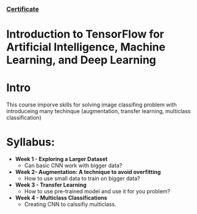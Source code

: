 ### [Certificate](https://coursera.org/share/50fb4eea32ed3149795f1c8982313904)
# Introduction to TensorFlow for Artificial Intelligence, Machine Learning, and Deep Learning

# Intro

This course imporve skills for solving image classifing problem with introduceing many techinque (augmentation, transfer learning, multiclass classification)

# Syllabus:
  - **Week 1 - Exploring a Larger Dataset**
    - Can basic CNN work with bigger data?
  - **Week 2- Augmentation: A technique to avoid overfitting**
    - How to use small data to train on bigger data?
  -  **Week 3 - Transfer Learning**
     - How to use pre-trained model and use it for you problem?
  -  **Week 4 - Multiclass Classifications**
     - Creating CNN to calssifiy multiclass.
